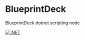 # BlueprintDeck
BlueprintDeck dotnet scripting node 

[![.NET](https://github.com/MauriceH/BlueprintDeck/actions/workflows/dotnet.yml/badge.svg?branch=main)](https://github.com/MauriceH/BlueprintDeck/actions/workflows/dotnet.yml)
